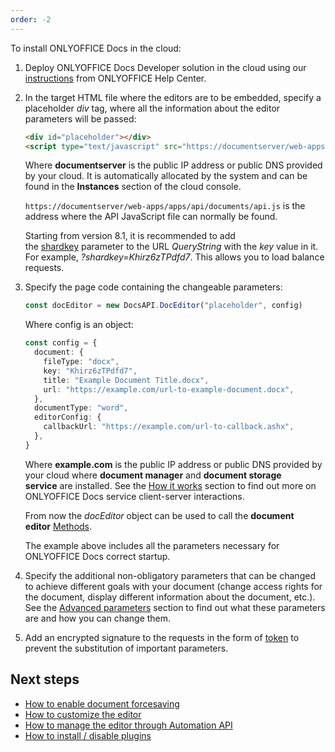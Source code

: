 ```yaml
---
order: -2
---
```


To install ONLYOFFICE Docs in the cloud:

1. Deploy ONLYOFFICE Docs Developer solution in the cloud using our [instructions](https://helpcenter.onlyoffice.com/installation/docs-developer-index.aspx?from=api) from ONLYOFFICE Help Center.

2. In the target HTML file where the editors are to be embedded, specify a placeholder *div* tag, where all the information about the editor parameters will be passed:

   ```html
   <div id="placeholder"></div>
   <script type="text/javascript" src="https://documentserver/web-apps/apps/api/documents/api.js"></script>
   ```

   Where **documentserver** is the public IP address or public DNS provided by your cloud. It is automatically allocated by the system and can be found in the **Instances** section of the cloud console.

   `https://documentserver/web-apps/apps/api/documents/api.js` is the address where the API JavaScript file can normally be found.

   Starting from version 8.1, it is recommended to add the [shardkey](../../How%20It%20Works/index.md#shard-key) parameter to the URL *QueryString* with the *key* value in it. For example, *?shardkey=Khirz6zTPdfd7*. This allows you to load balance requests.

3. Specify the page code containing the changeable parameters:

   ``` ts
   const docEditor = new DocsAPI.DocEditor("placeholder", config)
   ```

   Where config is an object:

   ``` ts
   const config = {
     document: {
       fileType: "docx",
       key: "Khirz6zTPdfd7",
       title: "Example Document Title.docx",
       url: "https://example.com/url-to-example-document.docx",
     },
     documentType: "word",
     editorConfig: {
       callbackUrl: "https://example.com/url-to-callback.ashx",
     },
   }
   ```

   Where **example.com** is the public IP address or public DNS provided by your cloud where **document manager** and **document storage service** are installed. See the [How it works](../../How%20It%20Works/index.md) section to find out more on ONLYOFFICE Docs service client-server interactions.

   From now the *docEditor* object can be used to call the **document editor** [Methods](../../../Usage%20API/Methods/index.md).

   The example above includes all the parameters necessary for ONLYOFFICE Docs correct startup.

4. Specify the additional non-obligatory parameters that can be changed to achieve different goals with your document (change access rights for the document, display different information about the document, etc.). See the [Advanced parameters](../../../Usage%20API/Advanced%20parameters/index.md) section to find out what these parameters are and how you can change them.

5. Add an encrypted signature to the requests in the form of [token](../../../Additional%20API/Signature/index.md) to prevent the substitution of important parameters. 

## Next steps

- [How to enable document forcesaving](../../How%20It%20Works/Saving%20file/index.md#force-saving)
- [How to customize the editor](../../../Usage%20API/Config/Editor/Customization/index.md)
- [How to manage the editor through Automation API](../../../Usage%20API/Automation%20API/index.md)
- [How to install / disable plugins](../../../Usage%20API/Config/Editor/Plugins/index.md)
